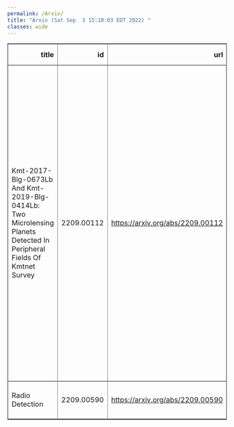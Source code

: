 ```yaml
---
permalink: /Arxiv/
title: "Arxiv (Sat Sep  3 15:10:03 EDT 2022) "
classes: wide
---
```

<table border="1" class="dataframe">
  <thead>
    <tr style="text-align: right;">
      <th>title</th>
      <th>id</th>
      <th>url</th>
      <th>authors</th>
      <th>Local Authors</th>
    </tr>
  </thead>
  <tbody>
    <tr>
      <td>Kmt-2017-Blg-0673Lb And Kmt-2019-Blg-0414Lb: Two Microlensing Planets   Detected In Peripheral Fields Of Kmtnet Survey</td>
      <td>2209.00112</td>
      <td><a href="https://arxiv.org/abs/2209.00112" target="_blank">https://arxiv.org/abs/2209.00112</a></td>
      <td>Cheongho Han, Chung-Uk Lee, Andrew Gould, Youn Kil Jung, Michael D. Albrow, Sun-Ju Chung, Kyu-Ha Hwang, Doeon Kim, Yoon-Hyun Ryu, In-Gu Shin, Yossi Shvartzvald, Hongjing Yang, Jennifer C. Yee, Weicheng Zang, Sang-Mok Cha, Dong-Jin Kim, Seung-Lee Kim, Dong-Joo Lee, Yongseok Lee, Byeong-Gon Park, Richard W. Pogge</td>
      <td>Andrew Gould, Richard Pogge</td>
    </tr>
    <tr>
      <td>Radio Detection</td>
      <td>2209.00590</td>
      <td><a href="https://arxiv.org/abs/2209.00590" target="_blank">https://arxiv.org/abs/2209.00590</a></td>
      <td>A. Connolly, A. Karle, S. De Jong, C. Thomas</td>
      <td>Amy Connolly</td>
    </tr>
  </tbody>
</table>